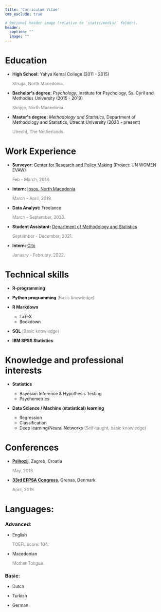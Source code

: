 ```yaml
---
title: 'Curriculum Vitae'
cms_exclude: true

# Optional header image (relative to `static/media/` folder).
header:
  caption: ""
  image: ""
---
```


# Education

 - **High School:** Yahya Kemal College (2011 - 2015)
 
     <span style="color: grey;">Struga, North Macedonia.</span>
     
 - **Bachelor's degree:** *Psychology*, Institute for Psychology, Ss. Cyril and Methodius University (2015 - 2019)
 
     <span style="color: grey;">Skopje, North Macedonia.</span>
     
 - **Master's degree:** *Methodology and Statistics*, Department of Methodology and Statistics, Utrecht University (2020 - present)
 
     <span style="color: grey;">Utrecht, The Netherlands.</span>
    

# Work Experience 

 - **Surveyor:** [Center for Research and Policy Making](http://www.crpm.org.mk/) (Project: UN WOMEN EVAW)
 
    <span style="color: grey;">Feb - March, 2018.</span>
    
 - **Intern:** [Ipsos, North Macedonia](https://www.ipsos.com/mk-mk)

     <span style="color: grey;">March - April, 2019.</span>
     
 - **Data Analyst:** Freelance 

    <span style="color: grey;">March - September, 2020.</span>
    
 - **Student Assistant:** [Department of Methodology and Statistics](https://www.uu.nl/en/organisation/methodology-and-statistics)

   <span style="color: grey;">September - December, 2021.</span>
   
 - **Intern:** [Cito](https://www.cito.com/)
   
   <span style="color: grey;">January - February, 2022.</span>


# Technical skills
 
 - **R-programming**
  
 - **Python programming**
    <span style="color: grey;">(Basic knowledge)</span>
 
 - **R Markdown**
   
   - LaTeX
   - Bookdown
 
 - **SQL** 
   <span style="color: grey;">(Basic knowledge)</span>
   
 - **IBM SPSS Statistics**
 
# Knowledge and professional interests

 - **Statistics**
  
   - Bayesian Inference & Hypothesis Testing
   - Psychometrics
  
 - **Data Science / Machine (statistical) learning**
 
   - Regression
   - Classification
   - Deep learning/Neural Networks <span style="color: grey;">(Self-taught, basic knowledge)</span>

# Conferences 

 - [**Psihozij**](https://psihozij.wixsite.com/psihozij/o-nama), Zagreb, Croatia
  
   <span style="color: grey;">May, 2018.</span>
  
 - [**33rd EFPSA Congress**](https://efpsa.org/), Grenaa, Denmark
 
   <span style="color: grey;">April, 2019.</span>

# Languages:

### Advanced:

 - English 
 
   <span style="color: grey;">TOEFL score: 104.</span>
 
 - Macedonian
 
   <span style="color: grey;">Mother Tongue.</span>
 
### Basic:

 - Dutch
 
 - Turkish
 
 - German
